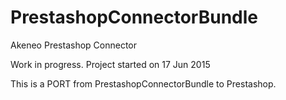 # PrestashopConnectorBundle
Akeneo Prestashop Connector


Work in progress. Project started on 17 Jun 2015

This is a PORT from PrestashopConnectorBundle to Prestashop.

